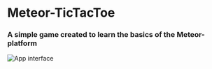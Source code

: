 # Meteor-TicTacToe

### A simple game created to learn the basics of the Meteor-platform

![App interface](http://i.imgur.com/XVbFKEV.png)
